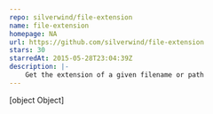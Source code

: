 ```yaml
---
repo: silverwind/file-extension
name: file-extension
homepage: NA
url: https://github.com/silverwind/file-extension
stars: 30
starredAt: 2015-05-28T23:04:39Z
description: |-
    Get the extension of a given filename or path
---
```


[object Object]
